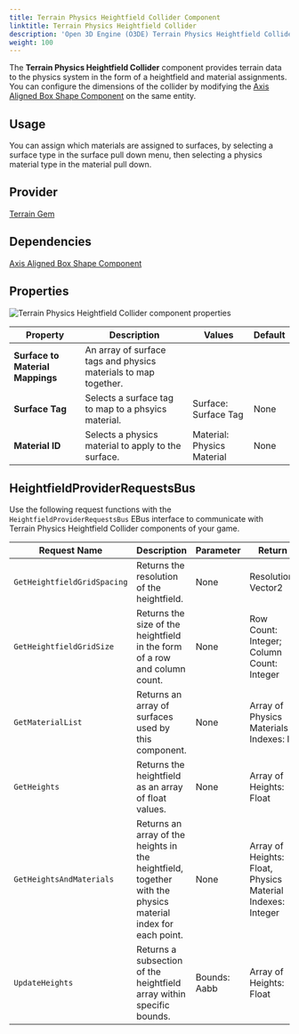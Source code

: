```yaml
---
title: Terrain Physics Heightfield Collider Component
linktitle: Terrain Physics Heightfield Collider
description: 'Open 3D Engine (O3DE) Terrain Physics Heightfield Collider component reference.'
weight: 100
---
```


The **Terrain Physics Heightfield Collider** component provides terrain data to the physics system in the form of a heightfield and material assignments.  You can configure the dimensions of the collider by modifying the [Axis Aligned Box Shape Component](/docs/user-guide/components/reference/shape/axis-aligned-box-shape) on the same entity.

## Usage

You can assign which materials are assigned to surfaces, by selecting a surface type in the surface pull down menu, then selecting a physics material type in the material pull down.

## Provider

[Terrain Gem](/docs/user-guide/gems/reference/environment/terrain)

## Dependencies

[Axis Aligned Box Shape Component](/docs/user-guide/components/reference/shape/axis-aligned-box-shape)

## Properties

![Terrain Physics Heightfield Collider component properties](/images/user-guide/components/reference/terrain/terrain-physics-heightfield-collider-component.png)

| Property | Description | Values | Default |
|-|-|-|-|
| **Surface to Material Mappings** | An array of surface tags and physics materials to map together. |  |  |
| **Surface Tag** | Selects a surface tag to map to a phsyics material. | Surface:  Surface Tag | None |
| **Material ID** | Selects a physics material to apply to the surface. | Material: Physics Material | None |

## HeightfieldProviderRequestsBus

Use the following request functions with the `HeightfieldProviderRequestsBus` EBus interface to communicate with Terrain Physics Heightfield Collider components of your game.

| Request Name | Description | Parameter | Return | Scriptable |
|-|-|-|-|-|
| `GetHeightfieldGridSpacing` | Returns the resolution of the heightfield. | None | Resolution: Vector2 | No |
| `GetHeightfieldGridSize` | Returns the size of the heightfield in the form of a row and column count. | None | Row Count: Integer; Column Count: Integer | No |
| `GetMaterialList` | Returns an array of surfaces used by this component. | None | Array of Physics Materials Indexes: I | No |
| `GetHeights` | Returns the heightfield as an array of float values. | None | Array of Heights: Float | No |
| `GetHeightsAndMaterials` | Returns an array of the heights in the heightfield, together with the physics material index for each point. | None | Array of Heights: Float, Physics Material Indexes: Integer | No |
| `UpdateHeights` | Returns a subsection of the heightfield array within specific bounds. | Bounds: Aabb | Array of Heights: Float | No |
